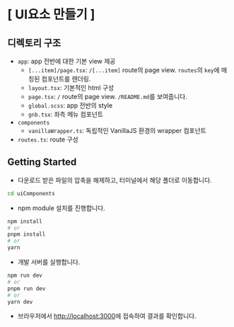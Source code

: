 # [ UI요소 만들기 ]

## 디렉토리 구조

- `app`: app 전반에 대한 기본 view 제공
  - `[...item]/page.tsx`: `/[...item]` route의 page view. `routes`의 `key`에 매칭된 컴포넌트를 렌더링.
  - `layout.tsx`: 기본적인 html 구성
  - `page.tsx`: `/` route의 page view. `/README.md`를 보여줍니다.
  - `global.scss`: app 전반의 style
  - `gnb.tsx`: 좌측 메뉴 컴포넌트
- `components`
  - `vanillaWrapper.ts`: 독립적인 VanillaJS 환경의 wrapper 컴포넌트
- `routes.ts`: route 구성

## Getting Started

- 다운로드 받은 파일의 압축을 해제하고, 터미널에서 해당 폴더로 이동합니다.

```bash
cd uiComponents
```

- npm module 설치를 진행합니다.

```bash
npm install
# or
pnpm install
# or
yarn
```

- 개발 서버를 실행합니다.

```bash
npm run dev
# or
pnpm run dev
# or
yarn dev
```

- 브라우저에서 [http://localhost:3000](http://localhost:3000)에 접속하여 결과를 확인합니다.
